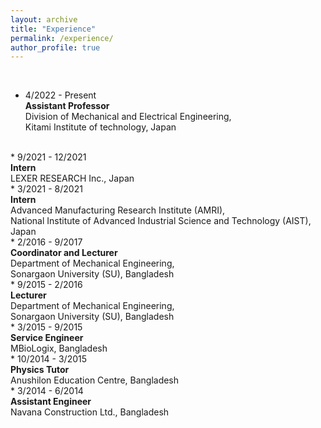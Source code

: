 ```yaml
---
layout: archive
title: "Experience"
permalink: /experience/
author_profile: true
---
```


<br>

* 4/2022 - Present
    <br> <b> Assistant Professor </b>
    <br> Division of Mechanical and Electrical Engineering,
    <br> Kitami Institute of technology, Japan

<br>
* 9/2021 - 12/2021
    <br> <b> Intern </b>
    <br> LEXER RESEARCH Inc., Japan

<br>
* 3/2021 - 8/2021
    <br> <b> Intern </b>
    <br> Advanced Manufacturing Research Institute (AMRI),
    <br> National Institute of Advanced Industrial Science and Technology (AIST), Japan

<br>
* 2/2016 - 9/2017
    <br> <b> Coordinator and Lecturer </b>
    <br> Department of Mechanical Engineering,
    <br> Sonargaon University (SU), Bangladesh
    <br>
* 9/2015 - 2/2016
    <br> <b> Lecturer </b>
    <br> Department of Mechanical Engineering,
    <br> Sonargaon University (SU), Bangladesh

<br>
* 3/2015 - 9/2015
    <br> <b> Service Engineer </b>
    <br> MBioLogix, Bangladesh

<br>
* 10/2014 - 3/2015
    <br> <b> Physics Tutor </b>
    <br> Anushilon Education Centre, Bangladesh

<br>
* 3/2014 - 6/2014
    <br> <b> Assistant Engineer </b>
    <br> Navana Construction Ltd., Bangladesh
